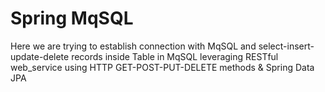 # Spring MqSQL

Here we are trying to establish connection with MqSQL and select-insert-update-delete records inside Table in MqSQL leveraging RESTful web_service using HTTP GET-POST-PUT-DELETE methods & Spring Data JPA
